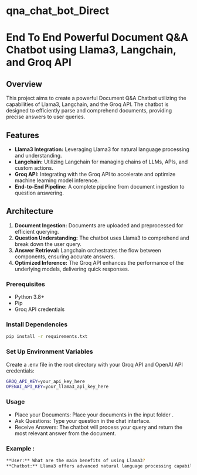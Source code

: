 # qna_chat_bot_Direct
# End To End Powerful Document Q&A Chatbot using Llama3, Langchain, and Groq API

## Overview

This project aims to create a powerful Document Q&A Chatbot utilizing the capabilities of Llama3, Langchain, and the Groq API. The chatbot is designed to efficiently parse and comprehend documents, providing precise answers to user queries.


## Features

- **Llama3 Integration:** Leveraging Llama3 for natural language processing and understanding.
- **Langchain:** Utilizing Langchain for managing chains of LLMs, APIs, and custom actions.
- **Groq API:** Integrating with the Groq API to accelerate and optimize machine learning model inference.
- **End-to-End Pipeline:** A complete pipeline from document ingestion to question answering.

## Architecture



1. **Document Ingestion:** Documents are uploaded and preprocessed for efficient querying.
2. **Question Understanding:** The chatbot uses Llama3 to comprehend and break down the user query.
3. **Answer Retrieval:** Langchain orchestrates the flow between components, ensuring accurate answers.
4. **Optimized Inference:** The Groq API enhances the performance of the underlying models, delivering quick responses.


### Prerequisites

- Python 3.8+
- Pip
- Groq API credentials



### Install Dependencies

```bash
pip install -r requirements.txt
```

### Set Up Environment Variables
Create a .env file in the root directory with your Groq API and OpenAI API credentials:
```bash
GROQ_API_KEY=your_api_key_here
OPENAI_API_KEY=your_llama3_api_key_here
```

### Usage

- Place your Documents:  Place your documents in the input folder .
- Ask Questions: Type your question in the chat interface.
- Receive Answers: The chatbot will process your query and return the most relevant answer from the document.
### Example :
```bash
**User:** What are the main benefits of using Llama3?
**Chatbot:** Llama3 offers advanced natural language processing capabilities, enabling high accuracy in text comprehension and generation. It is also highly scalable for various NLP tasks.
```
